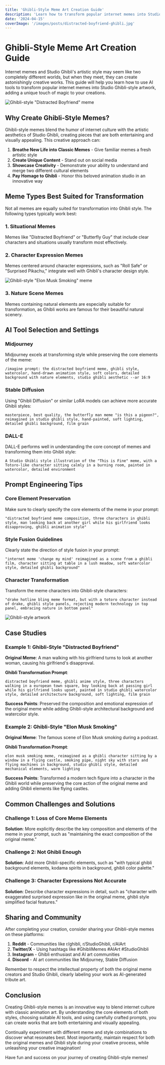 ```yaml
---
title: 'Ghibli-Style Meme Art Creation Guide'
description: 'Learn how to transform popular internet memes into Studio Ghibli-style artwork. This guide provides detailed prompts and tips to help you create unique Ghibli-inspired memes.'
date: '2024-04-15'
coverImage: '/images/posts/distracted-boyfriend-ghibli.jpg'
---
```


# Ghibli-Style Meme Art Creation Guide

Internet memes and Studio Ghibli's artistic style may seem like two completely different worlds, but when they meet, they can create astonishingly creative works. This guide will help you learn how to use AI tools to transform popular internet memes into Studio Ghibli-style artwork, adding a unique touch of magic to your creations.

![Ghibli-style "Distracted Boyfriend" meme](/images/posts/distracted-boyfriend-ghibli.jpg)

## Why Create Ghibli-Style Memes?

Ghibli-style memes blend the humor of internet culture with the artistic aesthetics of Studio Ghibli, creating pieces that are both entertaining and visually appealing. This creative approach can:

1. **Breathe New Life into Classic Memes** - Give familiar memes a fresh artistic style
2. **Create Unique Content** - Stand out on social media
3. **Showcase Creativity** - Demonstrate your ability to understand and merge two different cultural elements
4. **Pay Homage to Ghibli** - Honor this beloved animation studio in an innovative way

## Meme Types Best Suited for Transformation

Not all memes are equally suited for transformation into Ghibli style. The following types typically work best:

### 1. Situational Memes

Memes like "Distracted Boyfriend" or "Butterfly Guy" that include clear characters and situations usually transform most effectively.

### 2. Character Expression Memes

Memes centered around character expressions, such as "Roll Safe" or "Surprised Pikachu," integrate well with Ghibli's character design style.

![Ghibli-style "Elon Musk Smoking" meme](/images/posts/elon-musk-smoking-ghibli.jpg)

### 3. Nature Scene Memes

Memes containing natural elements are especially suitable for transformation, as Ghibli works are famous for their beautiful natural scenery.

## AI Tool Selection and Settings

### Midjourney

Midjourney excels at transforming style while preserving the core elements of the meme:

```
/imagine prompt: the distracted boyfriend meme, ghibli style, watercolor, hand-drawn animation style, soft colors, detailed background with nature elements, studio ghibli aesthetic --ar 16:9
```

### Stable Diffusion

Using "Ghibli Diffusion" or similar LoRA models can achieve more accurate Ghibli styles:

```
masterpiece, best quality, the butterfly man meme "is this a pigeon?", reimagined in studio ghibli style, hand-painted, soft lighting, detailed ghibli background, film grain
```

### DALL-E

DALL-E performs well in understanding the core concept of memes and transforming them into Ghibli style:

```
A Studio Ghibli style illustration of the "This is Fine" meme, with a Totoro-like character sitting calmly in a burning room, painted in watercolor, detailed environment
```

## Prompt Engineering Tips

### Core Element Preservation

Make sure to clearly specify the core elements of the meme in your prompt:

```
"distracted boyfriend meme composition, three characters in ghibli style, man looking back at another girl while his girlfriend looks disapproving, ghibli animation style"
```

### Style Fusion Guidelines

Clearly state the direction of style fusion in your prompt:

```
"internet meme 'change my mind' reimagined as a scene from a ghibli film, character sitting at table in a lush meadow, soft watercolor style, detailed ghibli background"
```

### Character Transformation

Transform the meme characters into Ghibli-style characters:

```
"drake hotline bling meme format, but with a totoro character instead of drake, ghibli style panels, rejecting modern technology in top panel, embracing nature in bottom panel"
```

![Ghibli-style artwork](/images/posts/ghibli-style-art.jpg)

## Case Studies

### Example 1: Ghibli-Style "Distracted Boyfriend"

**Original Meme**: A man walking with his girlfriend turns to look at another woman, causing his girlfriend's disapproval.

**Ghibli Transformation Prompt**:
```
distracted boyfriend meme, ghibli anime style, three characters walking in a european town square, boy looking back at passing girl while his girlfriend looks upset, painted in studio ghibli watercolor style, detailed architecture background, soft lighting, film grain
```

**Success Points**: Preserved the composition and emotional expression of the original meme while adding Ghibli-style architectural background and watercolor style.

### Example 2: Ghibli-Style "Elon Musk Smoking"

**Original Meme**: The famous scene of Elon Musk smoking during a podcast.

**Ghibli Transformation Prompt**:
```
elon musk smoking meme, reimagined as a ghibli character sitting by a window in a flying castle, smoking pipe, night sky with stars and flying machines in background, studio ghibli style, detailed mechanical elements, warm lighting
```

**Success Points**: Transformed a modern tech figure into a character in the Ghibli world while preserving the core action of the original meme and adding Ghibli elements like flying castles.

## Common Challenges and Solutions

### Challenge 1: Loss of Core Meme Elements

**Solution**: More explicitly describe the key composition and elements of the meme in your prompt, such as "maintaining the exact composition of the original meme."

### Challenge 2: Not Ghibli Enough

**Solution**: Add more Ghibli-specific elements, such as "with typical ghibli background elements, kodama spirits in background, ghibli color palette."

### Challenge 3: Character Expressions Not Accurate

**Solution**: Describe character expressions in detail, such as "character with exaggerated surprised expression like in the original meme, ghibli style simplified facial features."

## Sharing and Community

After completing your creation, consider sharing your Ghibli-style memes on these platforms:

1. **Reddit** - Communities like r/ghibli, r/StudioGhibli, r/AIArt
2. **Twitter/X** - Using hashtags like #GhibliMemes #AIArt #StudioGhibli
3. **Instagram** - Ghibli enthusiast and AI art communities
4. **Discord** - AI art communities like Midjourney, Stable Diffusion

Remember to respect the intellectual property of both the original meme creators and Studio Ghibli, clearly labeling your work as AI-generated tribute art.

## Conclusion

Creating Ghibli-style memes is an innovative way to blend internet culture with classic animation art. By understanding the core elements of both styles, choosing suitable AI tools, and using carefully crafted prompts, you can create works that are both entertaining and visually appealing.

Continually experiment with different meme and style combinations to discover what resonates best. Most importantly, maintain respect for both the original memes and Ghibli style during your creative process, while unleashing your creative imagination!

Have fun and success on your journey of creating Ghibli-style memes! 